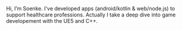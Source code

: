 Hi, I’m Soenke. 
I've developed apps (android/kotlin & web/node.js) to support healthcare professions.
Actually I take a deep dive into game developement with the UE5 and C++. 
